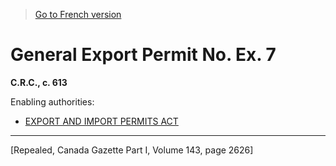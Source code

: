 > [Go to French version](/fr/Règlements/Codification%20des%20règlements%20du%20Canada/601-700/C.R.C.,%20ch.%20613.md)

# General Export Permit No. Ex. 7

**C.R.C., c. 613**

Enabling authorities: 
- [EXPORT AND IMPORT PERMITS ACT](/en/Acts/Revised%20Statutes%20of%20Canada/E/E-19.md)

----------


[Repealed, Canada Gazette Part I, Volume 143, page 2626]

